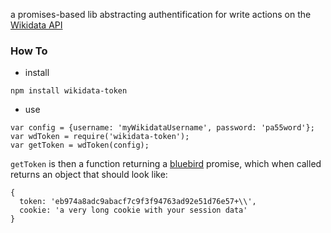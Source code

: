 a promises-based lib abstracting authentification for write actions on the [Wikidata API](https://www.wikidata.org/w/api.php)

### How To

* install
```
npm install wikidata-token
```

* use
```
var config = {username: 'myWikidataUsername', password: 'pa55word'};
var wdToken = require('wikidata-token');
var getToken = wdToken(config);

```

`getToken` is then a function returning a [bluebird](https://github.com/petkaantonov/bluebird) promise, which when called returns an object that should look like:
```
{
  token: 'eb974a8adc9abacf7c9f3f94763ad92e51d76e57+\\',
  cookie: 'a very long cookie with your session data'
}
```
